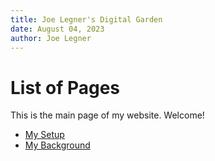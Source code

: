 ```yaml
---
title: Joe Legner's Digital Garden
date: August 04, 2023
author: Joe Legner
---
```


# List of Pages

This is the main page of my website. Welcome!

- [My Setup](my-setup.html)
- [My Background](my-background.html)
